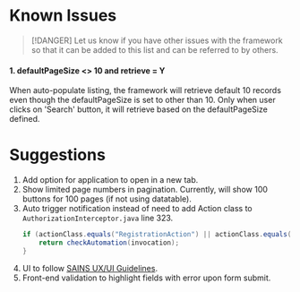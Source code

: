 # Known Issues

> [!DANGER]
> Let us know if you have other issues with the framework so that it can be added to this list and can be referred to by others.

#### 1. defaultPageSize <> 10 and retrieve = Y
	
When auto-populate listing, the framework will retrieve default 10 records even though the defaultPageSize is set to other than 10. Only when user clicks on 'Search' button, it will retrieve based on the defaultPageSize defined.
	
# Suggestions

1. Add option for application to open in a new tab.
2. Show limited page numbers in pagination. Currently, will show 100 buttons for 100 pages (if not using datatable).
3. Auto trigger notification instead of need to add Action class to `AuthorizationInterceptor.java` line 323.
	```java
	if (actionClass.equals("RegistrationAction") || actionClass.equals("LoginEssAction") || actionClass.equals("LoginEssAction")) {
		return checkAutomation(invocation);
	}
	```
4. UI to follow [SAINS UX/UI Guidelines].
5. Front-end validation to highlight fields with error upon form submit.


[SAINS UX/UI Guidelines]: http://uxguidelines.sains.com.my/